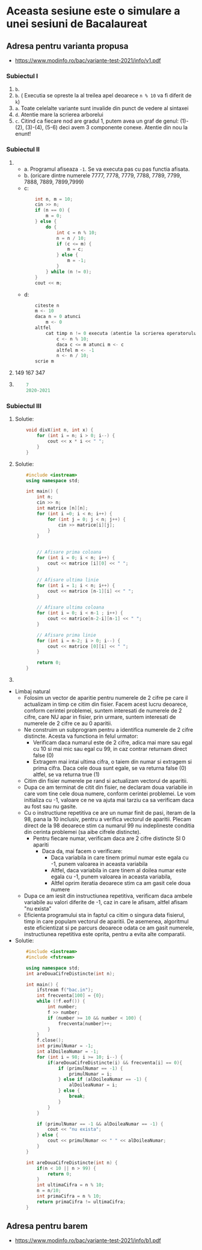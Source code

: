 # Aceasta sesiune este o simulare a unei sesiuni de Bacalaureat


## Adresa pentru varianta propusa
- https://www.modinfo.ro/bac/variante-test-2021/info/v1.pdf

###  Subiectul I
1. `b`.
2. `b`. ( Executia se opreste la al treilea apel deoarece  `n % 10` va fi diferit de `k`)
3. `a`. Toate celelalte variante sunt invalide din punct de vedere al sintaxei
4. `d`. Atentie mare la scrierea arborelui
5. `c`. Citind ca fiecare nod are gradul 1, putem avea un graf de genul: (1)-(2), (3)-(4), (5-6) deci avem 3 componente conexe. Atentie din nou la enunt!

### Subiectul II
1. 
    - a. Programul afiseaza `-1`. Se va executa pas cu pas functia afisata.
    - b. (oricare dintre numerele 7777, 7778, 7779, 7788, 7789, 7799, 7888, 7889, 7899,7999)
    - c:
        ```c++
            int n, m = 10;
            cin >> n;
            if (n == 0) {
                m = 0;
            } else {
                do {
                    int c = n % 10;
                    n = n / 10;
                    if (c <= m) {
                        m = c;
                    } else {
                        m = -1;
                    }
                } while (n != 0);
            }
            cout << m;
        ```
    - d:
        ```c++
            citeste n
            m <- 10
            daca n = 0 atunci
                m <- 0
            altfel
                cat timp n != 0 executa (atentie la scrierea operatorului `diferit de`)
                    c <- n % 10;
                    daca c <= m atunci m <- c
                    altfel m <- -1
                    n <- n / 10;
            scrie m
        ```
2. 149 167 347

3. 
    ```c++
        7
        2020-2021
    ```

### Subiectul III
1. Solutie:
    ```c++
        void divX(int n, int x) {
            for (int i = n; i > 0; i--) {
                cout << x * i << " ";
            }
        }
    ```

2. Solutie:
    ```c++
        #include <iostream>
        using namespace std;

        int main() {
            int n;
            cin >> n;
            int matrice [n][n];
            for (int i =0; i < n; i++) {
                for (int j = 0; j < n; j++) {
                    cin >> matrice[i][j];
                }
            }


            // Afisare prima coloana
            for (int i = 0; i < n; i++) {
                cout << matrice [i][0] << " ";
            }

            // Afisare ultima linie
            for (int i = 1; i < n; i++) {
                cout << matrice [n-1][i] << " ";
            }

            // Afisare ultima coloana
            for (int i = 0; i < n-1 ; i++) {
                cout << matrice[n-2-i][n-1] << " ";
            }

            // Afisare prima linie
            for (int i = n-2; i > 0; i--) {
                cout << matrice [0][i] << " ";
            }

            return 0;
        }
    ```

3. 
- Limbaj natural
    - Folosim un vector de aparitie pentru numerele de 2 cifre pe care il actualizam in timp ce citim din fisier. Facem acest lucru deoarece, conform cerintei problemei, suntem interesati de numerele de 2 cifre, care NU apar in fisier, prin urmare, suntem interesati de numerele de 2 cifre ce au 0 aparitii.
    - Ne construim un subprogram pentru a identifica numerele de 2 cifre distincte. Acesta va functiona in felul urmator:
        - Verificam daca numarul este de 2 cifre, adica mai mare sau egal cu 10 si mai mic sau egal cu 99, in caz contrar returnam direct false (0)
        - Extragem mai intai ultima cifra, o taiem din numar si extragem si prima cifra. Daca cele doua sunt egale, se va returna false (0) altfel, se va returna true (1)
    - Citim din fisier numerele pe rand si actualizam vectorul de aparitii.
    - Dupa ce am terminat de citit din fisier, ne declaram doua variabile in care vom tine cele doua numere, conform cerintei problemei. Le vom initializa cu -1, valoare ce ne va ajuta mai tarziu ca sa verificam daca au fost sau nu gasite.
    - Cu o instructiune repetitiva ce are un numar finit de pasi, iteram de la 98, pana la 10 inclusiv, pentru a verifica vectorul de aparitii. Plecam direct de la 98 deoarece stim ca numarul 99 nu indeplineste conditia din cerinta problemei (sa aibe cifrele distincte).
        - Pentru fiecare numar, verificam daca are 2 cifre distincte SI 0 apariti
            - Daca da, mai facem o verificare:
                - Daca variabila in care tinem primul numar este egala cu -1, punem valoarea in aceasta variabila
                - Altfel, daca variabila in care tinem al doilea numar este egala cu -1, punem valoarea in aceasta variabila,
                - Altfel oprim iteratia deoarece stim ca am gasit cele doua numere
    - Dupa ce am iesit din instructiunea repetitiva, verificam daca ambele variabile au valori diferite de -1, caz in care le afisam, altfel afisam "nu exista"
    - Eficienta programului sta in faptul ca citim o singura data fisierul, timp in care populam vectorul de aparitii. De asemenea, algoritmul este eficientizat si pe parcurs deoarece odata ce am gasit numerele, instructiunea repetitiva este oprita, pentru a evita alte comparatii.
- Solutie:
    ```c++
        #include <iostream>
        #include <fstream>

        using namespace std;
        int areDouaCifreDistincte(int n);

        int main() {
            ifstream f("bac.in");
            int frecventa[100] = {0};
            while (!f.eof()) {
                int number;
                f >> number;
                if (number >= 10 && number < 100) {
                    frecventa[number]++;
                }
            }
            f.close();
            int primulNumar = -1;
            int alDoileaNumar = -1;
            for (int i = 98; i >= 10; i--) {
                if(areDouaCifreDistincte(i) && frecventa[i] == 0){
                    if (primulNumar == -1) {
                        primulNumar = i;
                    } else if (alDoileaNumar == -1) {
                        alDoileaNumar = i;
                    } else {
                        break;
                    }
                }
            }

            if (primulNumar == -1 && alDoileaNumar == -1) {
                cout << "nu exista";
            } else {
                cout << primulNumar << " " << alDoileaNumar;
            }
        }

        int areDouaCifreDistincte(int n) {
            if(n < 10 || n > 99) {
                return 0;
            }
            int ultimaCifra = n % 10;
            n = n/10;
            int primaCifra = n % 10;
            return primaCifra != ultimaCifra;
        }
    ```
## Adresa pentru barem
- https://www.modinfo.ro/bac/variante-test-2021/info/b1.pdf
